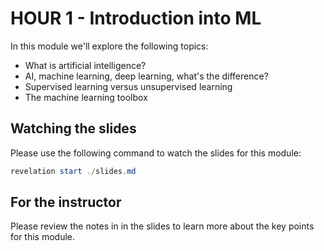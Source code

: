 # HOUR 1 - Introduction into ML

In this module we'll explore the following topics:

- What is artificial intelligence?
- AI, machine learning, deep learning, what's the difference?
- Supervised learning versus unsupervised learning
- The machine learning toolbox

## Watching the slides

Please use the following command to watch the slides for this module:

``` powershell
revelation start ./slides.md
```

## For the instructor

Please review the notes in in the slides to learn more about the key
points for this module.

